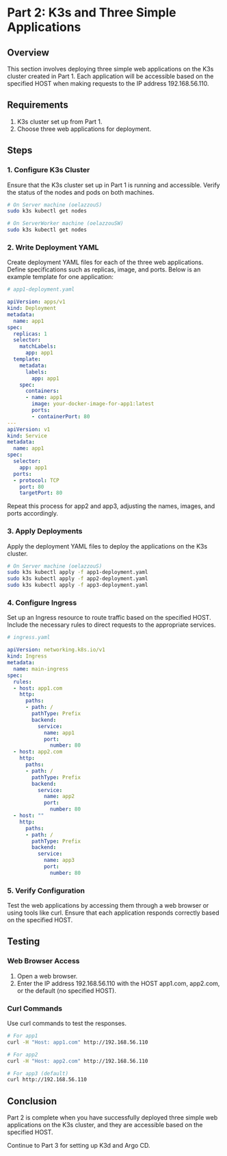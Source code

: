 # Part 2: K3s and Three Simple Applications

## Overview
This section involves deploying three simple web applications on the K3s cluster created in Part 1. Each application will be accessible based on the specified HOST when making requests to the IP address 192.168.56.110.

## Requirements
1. K3s cluster set up from Part 1.
2. Choose three web applications for deployment.

## Steps

### 1. Configure K3s Cluster
Ensure that the K3s cluster set up in Part 1 is running and accessible. Verify the status of the nodes and pods on both machines.

```bash
# On Server machine (oelazzouS)
sudo k3s kubectl get nodes

# On ServerWorker machine (oelazzouSW)
sudo k3s kubectl get nodes
```

### 2. Write Deployment YAML
Create deployment YAML files for each of the three web applications. Define specifications such as replicas, image, and ports. Below is an example template for one application:

```yaml
# app1-deployment.yaml

apiVersion: apps/v1
kind: Deployment
metadata:
  name: app1
spec:
  replicas: 1
  selector:
    matchLabels:
      app: app1
  template:
    metadata:
      labels:
        app: app1
    spec:
      containers:
      - name: app1
        image: your-docker-image-for-app1:latest
        ports:
        - containerPort: 80
---
apiVersion: v1
kind: Service
metadata:
  name: app1
spec:
  selector:
    app: app1
  ports:
  - protocol: TCP
    port: 80
    targetPort: 80
```

Repeat this process for app2 and app3, adjusting the names, images, and ports accordingly.

### 3. Apply Deployments
Apply the deployment YAML files to deploy the applications on the K3s cluster.

```bash
# On Server machine (oelazzouS)
sudo k3s kubectl apply -f app1-deployment.yaml
sudo k3s kubectl apply -f app2-deployment.yaml
sudo k3s kubectl apply -f app3-deployment.yaml
```

### 4. Configure Ingress
Set up an Ingress resource to route traffic based on the specified HOST. Include the necessary rules to direct requests to the appropriate services.

```yaml
# ingress.yaml

apiVersion: networking.k8s.io/v1
kind: Ingress
metadata:
  name: main-ingress
spec:
  rules:
  - host: app1.com
    http:
      paths:
      - path: /
        pathType: Prefix
        backend:
          service:
            name: app1
            port:
              number: 80
  - host: app2.com
    http:
      paths:
      - path: /
        pathType: Prefix
        backend:
          service:
            name: app2
            port:
              number: 80
  - host: ""
    http:
      paths:
      - path: /
        pathType: Prefix
        backend:
          service:
            name: app3
            port:
              number: 80
```

### 5. Verify Configuration
Test the web applications by accessing them through a web browser or using tools like curl. Ensure that each application responds correctly based on the specified HOST.

## Testing

### Web Browser Access
1. Open a web browser.
2. Enter the IP address 192.168.56.110 with the HOST app1.com, app2.com, or the default (no specified HOST).

### Curl Commands
Use curl commands to test the responses.

```bash
# For app1
curl -H "Host: app1.com" http://192.168.56.110

# For app2
curl -H "Host: app2.com" http://192.168.56.110

# For app3 (default)
curl http://192.168.56.110
```

## Conclusion
Part 2 is complete when you have successfully deployed three simple web applications on the K3s cluster, and they are accessible based on the specified HOST.

Continue to Part 3 for setting up K3d and Argo CD.
